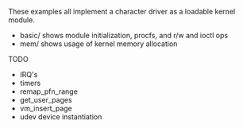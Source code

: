 These examples all implement a character driver as a loadable kernel module.

* basic/ shows module initialization, procfs, and r/w and ioctl ops
* mem/ shows usage of kernel memory allocation

TODO

* IRQ's
* timers
* remap_pfn_range
* get_user_pages
* vm_insert_page
* udev device instantiation

